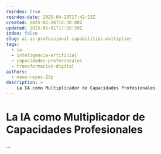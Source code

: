 ```yaml
---
reindex: true
reindex-date: 2025-04-29T17:42:23Z
created: 2025-02-26T14:30:00Z
updated: 2025-05-01T17:56:59Z
index: false
slug: ai-as-professional-capabilities-multiplier
tags: 
  - ia
  - inteligencia-artificial
  - capacidades-profesionales
  - transformacion-digital
authors:
  - manu-reyes-23p
description: >
    La IA como Multiplicador de Capacidades Profesionales
---
```


# La IA como Multiplicador de Capacidades Profesionales

...
